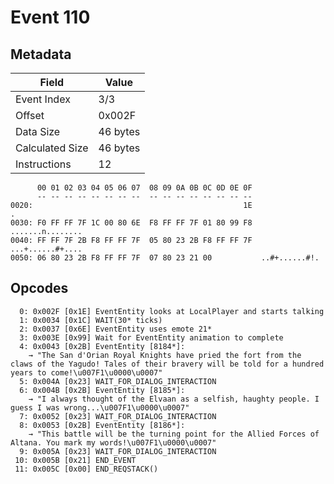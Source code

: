 # Event 110

## Metadata

| Field           | Value    |
|-----------------|----------|
| Event Index     | 3/3      |
| Offset          | 0x002F   |
| Data Size       | 46 bytes |
| Calculated Size | 46 bytes |
| Instructions    | 12       |

```
      00 01 02 03 04 05 06 07  08 09 0A 0B 0C 0D 0E 0F
      -- -- -- -- -- -- -- --  -- -- -- -- -- -- -- --
0020:                                               1E                 .
0030: F0 FF FF 7F 1C 00 80 6E  F8 FF FF 7F 01 80 99 F8  .......n........
0040: FF FF 7F 2B F8 FF FF 7F  05 80 23 2B F8 FF FF 7F  ...+......#+....
0050: 06 80 23 2B F8 FF FF 7F  07 80 23 21 00           ..#+......#!.   
```

## Opcodes

```
  0: 0x002F [0x1E] EventEntity looks at LocalPlayer and starts talking
  1: 0x0034 [0x1C] WAIT(30* ticks)
  2: 0x0037 [0x6E] EventEntity uses emote 21*
  3: 0x003E [0x99] Wait for EventEntity animation to complete
  4: 0x0043 [0x2B] EventEntity [8184*]:
    → "The San d'Orian Royal Knights have pried the fort from the claws of the Yagudo! Tales of their bravery will be told for a hundred years to come!\u007F1\u0000\u0007"
  5: 0x004A [0x23] WAIT_FOR_DIALOG_INTERACTION
  6: 0x004B [0x2B] EventEntity [8185*]:
    → "I always thought of the Elvaan as a selfish, haughty people. I guess I was wrong...\u007F1\u0000\u0007"
  7: 0x0052 [0x23] WAIT_FOR_DIALOG_INTERACTION
  8: 0x0053 [0x2B] EventEntity [8186*]:
    → "This battle will be the turning point for the Allied Forces of Altana. You mark my words!\u007F1\u0000\u0007"
  9: 0x005A [0x23] WAIT_FOR_DIALOG_INTERACTION
 10: 0x005B [0x21] END_EVENT
 11: 0x005C [0x00] END_REQSTACK()
```
